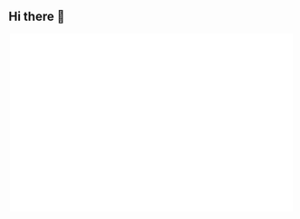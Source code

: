 ## Hi there 👋

<!--
**Tw1ZZLER/Tw1ZZLER** is a ✨ _special_ ✨ repository because its `README.md` (this file) appears on your GitHub profile.

Here are some ideas to get you started:

- 🔭 I’m currently working on ...
- 🌱 I’m currently learning ...
- 👯 I’m looking to collaborate on ...
- 🤔 I’m looking for help with ...
- 💬 Ask me about ...
- 📫 How to reach me: ...
- 😄 Pronouns: ...
- ⚡ Fun fact: ...
-->
<div align="center">
    <a href="https://2kabhishek.github.io/projects" target="_blank" title="GitHub metrics!">
        <img width="500" src="https://raw.githubusercontent.com/Tw1ZZLER/Tw1ZZLER/master/assets/gen/metrics.svg" />
    </a>
</div>
